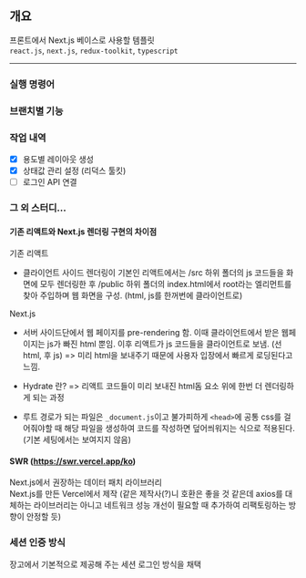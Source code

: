 ## 개요

프론트에서 Next.js 베이스로 사용할 템플릿  
`react.js`, `next.js`, `redux-toolkit`, `typescript`

---

### 실행 명령어

### 브랜치별 기능

### 작업 내역

- [x] 용도별 레이아웃 생성
- [x] 상태값 관리 설정 (리덕스 툴킷)
- [ ] 로그인 API 연결

### 그 외 스터디...

#### 기존 리액트와 Next.js 렌더링 구현의 차이점

기존 리액트

- 클라이언트 사이드 렌더링이 기본인 리액트에서는 /src 하위 폴더의 js 코드들을 화면에 모두 렌더링한 후 /public 하위 폴더의 index.html에서 root라는 엘리먼트를 찾아 주입하며 웹 화면을 구성. (html, js를 한꺼번에 클라이언트로)

Next.js

- 서버 사이드단에서 웹 페이지를 pre-rendering 함. 이때 클라이언트에서 받은 웹페이지는 js가 빠진 html 뿐임. 이후 리액트가 js 코드들을 클라이언트로 보냄. (선 html, 후 js) => 미리 html을 보내주기 때문에 사용자 입장에서 빠르게 로딩된다고 느낌.

- Hydrate 란? => 리액트 코드들이 미리 보내진 html돔 요소 위에 한번 더 렌더링하게 되는 과정

- 루트 경로가 되는 파일은 `_document.js`이고 불가피하게 `<head>`에 공통 css를 걸어줘야할 때 해당 파일을 생성하여 코드를 작성하면 덮어씌워지는 식으로 적용된다. (기본 세팅에서는 보여지지 않음)

#### SWR (https://swr.vercel.app/ko)

Next.js에서 권장하는 데이터 패치 라이브러리  
Next.js를 만든 Vercel에서 제작 (같은 제작사(?)니 호환은 좋을 것 같은데 axios를 대체하는 라이브러리는 아니고 네트워크 성능 개선이 필요할 때 추가하여 리팩토링하는 방향이 안정할 듯)

### 세션 인증 방식

장고에서 기본적으로 제공해 주는 세션 로그인 방식을 채택
